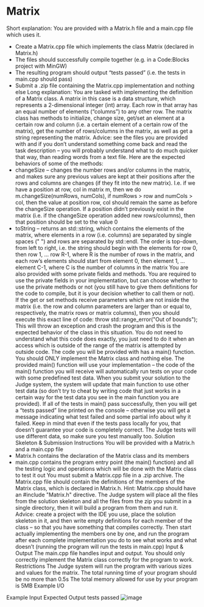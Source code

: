 # Matrix

Short explanation: You are provided with a Matrix.h file and a main.cpp file which uses it. 
-	Create a Matrix.cpp file which implements the class Matrix (declared in Matrix.h)
-	The files should successfully compile together (e.g. in a Code:Blocks project with MinGW)
-	The resulting program should output “tests passed” (i.e. the tests in main.cpp should pass)
-	Submit a .zip file containing the Matrix.cpp implementation and nothing else
Long explanation:
You are tasked with implementing the definition of a Matrix class. A matrix in this case is a data structure, which represents a 2-dimensional integer (int) array. Each row in that array has an equal number of elements (“columns”) to any other row. The matrix class has methods to initialize, change size, get/set an element at a certain row and column (i.e. a certain element of a certain row of the matrix), get the number of rows/columns in the matrix, as well as get a string representing the matrix.
Advice: see the files you are provided with and if you don’t understand something come back and read the task description – you will probably understand what to do much quicker that way, than reading words from a text file. Here are the expected behaviors of some of the methods:
-	changeSize – changes the number rows and/or columns in the matrix, and makes sure any previous values are kept at their positions after the rows and columns are changes (if they fit into the new matrix). I.e. if we have a position at row, col in matrix m, then we do m.changeSize(numRows, numCols), if numRows > row and numCols > col, then the value at position row, col should remain the same as before the changeSize operation. If a position didn’t previously exist in the matrix (i.e. if the changeSize operation added new rows/columns), then that position should be set to the value 0
-	toString – returns an std::string, which contains the elements of the matrix, where elements in a row (i.e. columns) are separated by single spaces (" ") and rows are separated by std::endl. The order is top-down, from left to right, i.e. the string should begin with the elements for row 0, then row 1, … row R-1, where R is the number of rows in the matrix, and each row’s elements should start from element 0, then element 1, … element C-1, where C is the number of columns in the matrix
You are also provided with some private fields and methods. You are required to use the private fields in your implementation, but can choose whether to use the private methods or not (you still have to give them definitions for the code to compile, but it is your decision whether to call them or not).
If the get or set methods receive parameters which are not inside the matrix (i.e. the row and column parameters are larger than or equal to, respectively, the matrix rows or matrix columns), then you should execute this exact line of code:
throw std::range_error("Out of bounds");
This will throw an exception and crash the program and this is the expected behavior of the class in this situation. You do not need to understand what this code does exactly, you just need to do it when an access which is outside of the range of the matrix is attempted by outside code.
The code you will be provided with has a main() function. You should ONLY implement the Matrix class and nothing else. The provided main() function will use your implementation – the code of the main() function you will receive will automatically run tests on your code with some predefined test data. When you submit your solution to the Judge system, the system will update that main function to use other test data (so don’t try to cheat by writing code that just works in a certain way for the test data you see in the main function you are provided). If all of the tests in main() pass successfully, then you will get a “tests passed” line printed on the console – otherwise you will get a message indicating what test failed and some partial info about why it failed.
Keep in mind that even if the tests pass locally for you, that doesn’t guarantee your code is completely correct. The Judge tests will use different data, so make sure you test manually too.
Solution Skeleton & Submission Instructions
You will be provided with a Matrix.h and a main.cpp file
-	Matrix.h contains the declaration of the Matrix class and its members
-	main.cpp contains the program entry point (the main() function) and all the testing logic and operations which will be done with the Matrix class to test it out
You must submit a Matrix.cpp file in a .zip archive. The Matrix.cpp file should contain the definitions of the members of the Matrix class, which is declared in Matrix.h. Hint: Matrix.cpp should have an #include "Matrix.h" directive.
The Judge system will place all the files from the solution skeleton and all the files from the zip you submit in a single directory, then it will build a program from them and run it. 
Advice: create a project with the IDE you use, place the solution skeleton in it, and then write empty definitions for each member of the class – so that you have something that compiles correctly. Then start actually implementing the members one by one, and run the program after each complete implementation you do to see what works and what doesn’t (running the program will run the tests in main.cpp)
Input & Output
The main.cpp file handles input and output. You should only correctly implement the Matrix class correctly for the program to work.
Restrictions
The Judge system will run the program with various sizes and values for the matrix. 
The total running time of your program should be no more than 0.5s
The total memory allowed for use by your program is 5MB
Example I/O


Example Input	Expected Output
	tests passed
![image](https://github.com/svetlanasieber/Matrix/assets/135451084/200b6fce-34ab-4d6d-850c-489477d17c5d)
